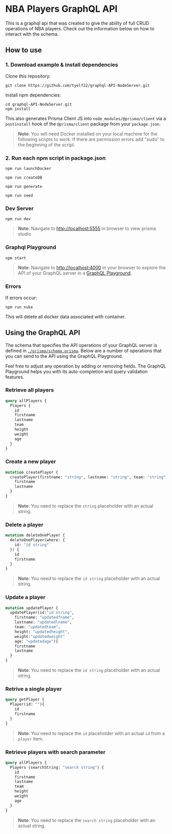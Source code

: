 # NBA Players GraphQL API

This is a graphql api that was created to give the ability of full CRUD operations of NBA players. Check out the information below on how to interact with the schema.

## How to use

### 1. Download example & install dependencies

Clone this repository:

```
git clone https://github.com/tyelf22/graphql-API-NodeServer.git
```

Install npm dependencies:

```
cd graphql-API-NodeServer.git
npm install
```

This also generates Prisma Client JS into `node_modules/@prisma/client` via a `postinstall` hook of the `@prisma/client` package from your `package.json`.

> **Note**: You will need Docker installed on your local machine for the following scripts to work. If there are permission errors add "sudo" to the beginning of the script.

### 2. Run each npm script in package.json

 ```
 npm run launchDocker
 ``` 
 ``` 
 npm run createDB
 ```     
 ``` 
 npm run generate
 ``` 
 ``` 
 npm run seed
 ```         
 ### Dev Server
 ``` 
 npm run dev
 ``` 
 > **Note**: Navigate to [http://localhost:5555](http://localhost:5555) in browser to view prisma studio         

### Graphql Playground

```javascript
npm start
```
 > **Note**: Navigate to [http://localhost:4000](http://localhost:4000) in your browser to explore the API of your GraphQL server in a [GraphQL Playground](https://github.com/prisma/graphql-playground).  

### Errors
If errors occur: 
 ``` 
 npm run nuke
 ``` 
This will delete all docker data associated with container.


## Using the GraphQL API

The schema that specifies the API operations of your GraphQL server is defined in [`./prisma/schema.prisma`](./prisma/schema.prisma). Below are a number of operations that you can send to the API using the GraphQL Playground.

Feel free to adjust any operation by adding or removing fields. The GraphQL Playground helps you with its auto-completion and query validation features.

### Retrieve all players

```graphql
query allPlayers {
  Players {
    id
    firstname
    lastname
    team
    height
    weight
    age
  }
}
```

### Create a new player

```graphql
mutation createPlayer {
  createPlayer(firstname: "string", lastname: "string", team: "string", height: "string", weight:"string" age: "string"){
    firstname
    lastname
  }
}
```
> **Note**: You need to replace the `string` placeholder with an actual string.


### Delete a player

```graphql
mutation deleteOnePlayer {
  deleteOnePlayer(where: {
    id: "id string"
  }) {
    id
    firstname
  }
}
```
> **Note**: You need to replace the `id string` placeholder with an actual string.


### Update a player

```graphql
mutation updatePlayer {
  updatePlayer(id:"id string", 
    firstname: "updatedfname", 
    lastname: "updatedlname", 
    team: "updatedteam", 
    height: "updatedheight",
    weight:"updatedweight" 
    age: "updatedage"){
    firstname
    lastname
  }
}
```
> **Note**: You need to replace the `id string` placeholder with an actual string.


### Retrive a single player

```graphql
query getPlayer {
  Player(id: ""){
    id
    firstname
  }
}
```
> **Note**: You need to replace the `id` placeholder with an actual `id` from a `player` item.

### Retrieve players with search parameter

```graphql
query allPlayers {
  Players (searchString: "search string") {
    id
    firstname
    lastname
    team
    height
    weight
    age
  }
}
```
> **Note**: You need to replace the `search string` placeholder with an actual string.

